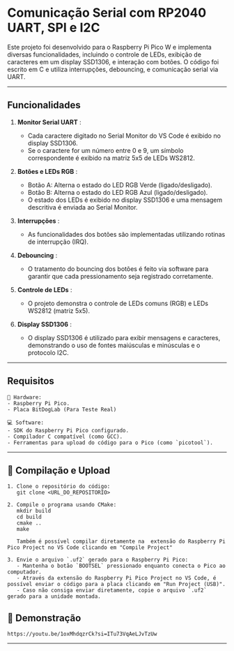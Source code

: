 #  Comunicação Serial com RP2040 UART, SPI e I2C

Este projeto foi desenvolvido para o Raspberry Pi Pico W e implementa diversas funcionalidades, incluindo o controle de LEDs, exibição de caracteres em um display SSD1306, e interação com botões. O código foi escrito em C e utiliza interrupções, debouncing, e comunicação serial via UART.

---

##  Funcionalidades

1. **Monitor Serial UART** :
   - Cada caractere digitado no Serial Monitor do VS Code é exibido no display SSD1306.
   - Se o caractere for um número entre 0 e 9, um símbolo correspondente é exibido na matriz 5x5 de 
     LEDs WS2812.

2. **Botões e LEDs RGB** :
   - Botão A: Alterna o estado do LED RGB Verde (ligado/desligado).
   - Botão B: Alterna o estado do LED RGB Azul (ligado/desligado).
   - O estado dos LEDs é exibido no display SSD1306 e uma mensagem descritiva é enviada ao Serial Monitor.

3. **Interrupções** :
   - As funcionalidades dos botões são implementadas utilizando rotinas de interrupção (IRQ).
  
4. **Debouncing** :
   - O tratamento do bouncing dos botões é feito via software para garantir que cada pressionamento seja registrado corretamente.
  
5. **Controle de LEDs** :
   - O projeto demonstra o controle de LEDs comuns (RGB) e LEDs WS2812 (matriz 5x5).

6. **Display SSD1306** :
   - O display SSD1306 é utilizado para exibir mensagens e caracteres, demonstrando o uso de fontes maiúsculas e minúsculas e o protocolo I2C.
     
---

##  Requisitos

```plaintext
🔧 Hardware:
- Raspberry Pi Pico.
- Placa BitDogLab (Para Teste Real)

💻 Software:
- SDK do Raspberry Pi Pico configurado.
- Compilador C compatível (como GCC).
- Ferramentas para upload do código para o Pico (como `picotool`).
```

---

## 🚀 Compilação e Upload

```plaintext
1. Clone o repositório do código:
   git clone <URL_DO_REPOSITORIO>

2. Compile o programa usando CMake:
   mkdir build
   cd build
   cmake ..
   make

   Também é possível compilar diretamente na  extensão do Raspberry Pi Pico Project no VS Code clicando em "Compile Project"

3. Envie o arquivo `.uf2` gerado para o Raspberry Pi Pico:
   - Mantenha o botão `BOOTSEL` pressionado enquanto conecta o Pico ao computador.
   - Através da extensão do Raspberry Pi Pico Project no VS Code, é possível enviar o código para a placa clicando em "Run Project (USB)".
   - Caso não consiga enviar diretamente, copie o arquivo `.uf2` gerado para a unidade montada.

```

## 🎥 Demonstração

```plaintext
https://youtu.be/1oxMhdqzrCk?si=ITu73VqAeLJvTzUw
```

---

